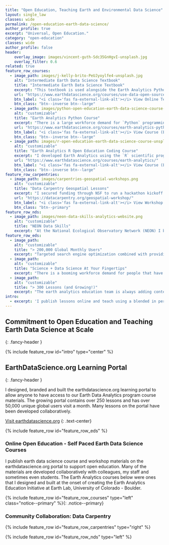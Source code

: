 ```yaml
---
title: "Open Education, Teaching Earth and Environmental Data Science"
layout: single_law
classes: wide
permalink: /open-education-earth-data-science/
author_profile: true
excerpt: "Universal, Open Education."
category: "open-education"
classes: wide
author_profile: false
header:
    overlay_image: images/vincent-guth-Sdc35GnHgvI-unsplash.jpg
    overlay_filter: 0.6
related: true
feature_row_courses:
  - image_path: images/j-kelly-brito-PeUJyoylfe4-unsplash.jpg
    alt: "Intermediate Earth Data Science Textbook"
    title: "Intermediate Earth Data Science Textbook"
    excerpt: "This textbook is used alongside the Earth Analytics Python course. It contains over 100 lessons that teach `Python` lessons on topics including remote sensing imagery, using APIs to get data, working with social media data and using lidar to understand vegetation health."
    url: "https://www.earthdatascience.org/courses/use-data-open-source-python/"
    btn_label: "<i class='fas fa-external-link-alt'></i> View Online Textbook (EarthDataScience.org)"
    btn_class: "btn--inverse btn--large"
  - image_path: images/python-open-education-earth-data-science-course-unsplash.png
    alt: "customizable"
    title: "Earth Analytics Python Course"
    excerpt: "There is a large workforce demand for `Python` programming skills given it is one of the most commonly used programming languages. In the course you will find the readings and assignments associated with the course which covers `Python` lessons on earth and environmental data science topics. The course is the second of 3 in the Earth Analytics Professional Graduate Certificate."
    url: "https://www.earthdatascience.org/courses/earth-analytics-python/"
    btn_label: "<i class='fas fa-external-link-alt'></i> View Course (EarthDataScience.org)"
    btn_class: "btn--inverse btn--large"
  - image_path: images/r-open-education-earth-data-science-course-unsplash.png
    alt: "customizable"
    title: "Earth Analytics R Open Education Coding Course"
    excerpt: "I developed Earth Analytics using the `R` scientific programming language course during my first year at CU-Boulder. It was a test to see what happened when I placed an entire course online. After optimizing the course for search engine visibility (SEO) the course was discovered and people began working through it."
    url: "https://www.earthdatascience.org/courses/earth-analytics/"
    btn_label: "<i class='fas fa-external-link-alt'></i> View Course (EarthDataScience.org)"
    btn_class: "btn--inverse btn--large"
feature_row_carpentries:
  - image_path: images/carpentries-geospatial-workshops.png
    alt: "customizable"
    title: "Data Carpentry Geospatial Lessons"
    excerpt: "I secured funding through NSF to run a hackathon kickoff to develop a new Carpentries (Data Carpentry) open geospatial data in `R` 2-day workshop. These lessons utilized data from the National Ecological Observatory Network (NEON) sites. After several years of development at NEON, the lessons are now in the hands of an active and engaged Carpentry community to be taught by instructors across the globe and have been formally published by the Carpentries. "
    url: "https://datacarpentry.org/geospatial-workshop/"
    btn_label: "<i class='fas fa-external-link-alt'></i> View Workshop (datacarpentry.org)"
    btn_class: "btn--primary"
feature_row_nds:
  - image_path: images/neon-data-skills-analytics-website.png
    alt: "customizable"
    title: "NEON Data Skills"
    excerpt: "At the National Ecological Observatory Network (NEON) I built the NEON Data Skills program. NEON data skills scaled training that helps the community work with and use NEON data using an online, open education learning portal. When I left NEON, the data skills portal had 12-16,000 unique global users a month and was quickly growing. The portal has since been merged with larger neonscience website."
feature_row_eds:
  - image_path:
    alt: "customizable"
    title: "> 200,000 Global Monthly Users"
    excerpt: "Targeted search engine optimization combined with providing tutorials on in-demand skills has lead global website reach."
  - image_path:
    alt: "customizable"
    title: "Science + Data Science At Your Fingertips"
    excerpt: "There is a booming workforce demand for people that have both science and data science knowledge and skills. This intersection is what defines the earthdatascience.org portal."
  - image_path:
    alt: "customizable"
    title: "> 300 Lessons (and Growing!)"
    excerpt: "The earth analytics education team is always adding content to the portal! Check back often."
intro:
  - excerpt: 'I publish lessons online and teach using a blended in person and online approach to open doors for non traditional students who may not otherwise have access to learning earth data science.'
---
```


## Commitment to Open Education and Teaching Earth Data Science at Scale
{: .fancy-header }

{% include feature_row id="intro" type="center" %}


<div markdown="1" class="notice--primary">

## EarthDataScience.org Learning Portal
{: .fancy-header }

I designed, branded and built the earthdatascience.org learning portal to allow
anyone to have access to our Earth Data Analytics program course materials. The
growing portal contains over 250 lessons and has over 50,000 unique global users
visit a month. Many lessons on the portal have been developed collaboratively.

<a href="https://www.earthdatascience.org" target="_blank" class="btn btn--large btn--inverse"><i class="fas fa-external-link-alt"></i> Visit earthdatascience.org</a>
{: .text-center}

{% include feature_row id="feature_row_eds" %}

</div>


### Online Open Education - Self Paced Earth Data Science Courses

I publish earth data science course and workshop materials on the
earthdatascience.org portal to support open education. Many of the materials are
developed collaboratively with colleagues, my staff and sometimes even students.
The Earth Analytics courses below were ones that I designed and built
at the onset of creating the Earth Analytics Education Initiative at Earth Lab,
University of Colorado - Boulder.


{% include feature_row id="feature_row_courses" type="left" class="notice--primary" %}{: .notice--primary}

### Community Collaboration: Data Carpentry

{% include feature_row id="feature_row_carpentries" type="right" %}




{% include feature_row id="feature_row_nds" type="left" %}





<!--
<div markdown="1" class="notice--primary">
### Carpentries geospatial lessons

{% include figure image_path="/images/carpentries-geospatial-workshops.png" caption="caption here" alt="alt here" class="align-left" %}


</div> -->

